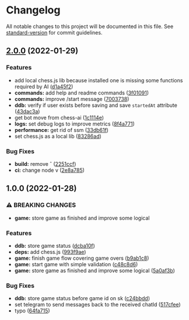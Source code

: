 # Changelog

All notable changes to this project will be documented in this file. See [standard-version](https://github.com/conventional-changelog/standard-version) for commit guidelines.

## [2.0.0](https://github.com/carlosdnba/chessjsbot/compare/v1.0.0...v2.0.0) (2022-01-29)


### Features

* add local chess.js lib because installed one is missing some functions required by AI ([d1a45f2](https://github.com/carlosdnba/chessjsbot/commit/d1a45f2998ee10c44affde9f354023e24c26cd5f))
* **commands:** add help and readme commands ([3f01091](https://github.com/carlosdnba/chessjsbot/commit/3f01091d5ddd112f9ff6cb05a83ee3aefd65b427))
* **commands:** improve /start message ([7003738](https://github.com/carlosdnba/chessjsbot/commit/70037381e2bfec26162fef78199e22cda326af8c))
* **ddb:** verify if user exists before saving and save `startedAt` attribute ([43dac3a](https://github.com/carlosdnba/chessjsbot/commit/43dac3a63a5d296940a7440c92b47782c5fc0790))
* get bot move from chess-ai ([1c1114e](https://github.com/carlosdnba/chessjsbot/commit/1c1114edc3082055e1b0f0cc0b223fdc226b36bd))
* **logs:** set debug logs to improve metrics ([8f4a771](https://github.com/carlosdnba/chessjsbot/commit/8f4a771ace63638f1f63f99f778290713272c72a))
* **performance:** get rid of ssm ([33db61f](https://github.com/carlosdnba/chessjsbot/commit/33db61f7744bff8b5efb06e3c70ed9560a52fc07))
* set chess.js as a local lib ([83286ad](https://github.com/carlosdnba/chessjsbot/commit/83286ad46dd188771656b77b406ed4274122c548))


### Bug Fixes

* **build:** remove ˆ ([2251ccf](https://github.com/carlosdnba/chessjsbot/commit/2251ccf722af9202a0389bb53920309a8df5e640))
* **ci:** change node v ([2e8a785](https://github.com/carlosdnba/chessjsbot/commit/2e8a785f0e6637fe42399054efdd75478c2ed6f5))

## 1.0.0 (2022-01-28)


### ⚠ BREAKING CHANGES

* **game:** store game as finished and improve some logical

### Features

* **ddb:** store game status ([dcba10f](https://github.com/carlosdnba/chessjsbot/commit/dcba10f01a5d5d80c06873931a612b71051aa69c))
* **deps:** add chess.js ([993f9ae](https://github.com/carlosdnba/chessjsbot/commit/993f9ae9433e71168a03b2523b5956b1462e9bae))
* **game:** finish game flow covering game overs ([b9ab1c8](https://github.com/carlosdnba/chessjsbot/commit/b9ab1c830b0b72092204a539bf06ed23af1ef1b5))
* **game:** start game with simple validation ([c48c8d6](https://github.com/carlosdnba/chessjsbot/commit/c48c8d657ddb3583e0baadbc149f6cd7e0c337a7))
* **game:** store game as finished and improve some logical ([5a0af3b](https://github.com/carlosdnba/chessjsbot/commit/5a0af3bf3723179d98392b7f96d9189ed7eaac8a))


### Bug Fixes

* **ddb:** store game status before game id on sk ([c24bbdd](https://github.com/carlosdnba/chessjsbot/commit/c24bbddf32a5f104f774583a5e8284ce4ac29990))
* set telegram to send messages back to the received chatId ([517cfee](https://github.com/carlosdnba/chessjsbot/commit/517cfee1504ad843613d0f0f4111edd3ff09f265))
* typo ([64fa715](https://github.com/carlosdnba/chessjsbot/commit/64fa7151d79fd2b44cb4009dad305a2a30eaaf8c))
